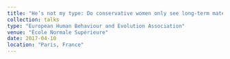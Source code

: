 ```yaml
---
title: "He’s not my type: Do conservative women only see long-term mates?"
collection: talks
type: "European Human Behaviour and Evolution Association"
venue: "École Normale Supérieure"
date: 2017-04-10
location: "Paris, France"
---
```

